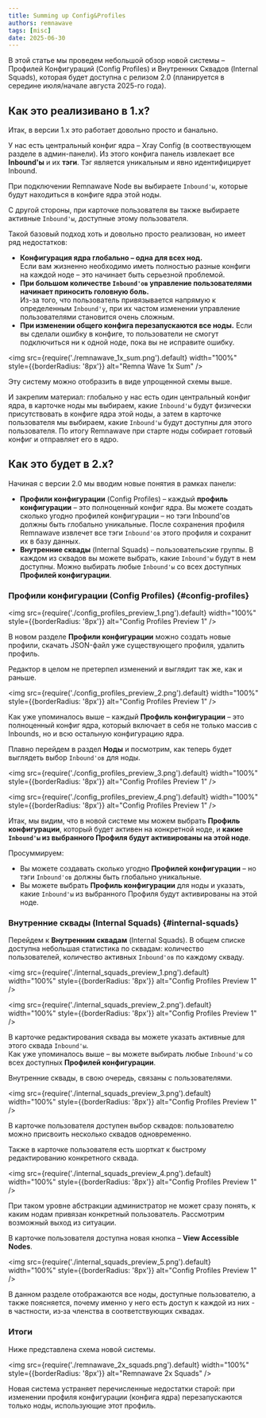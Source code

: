```yaml
---
title: Summing up Config&Profiles
authors: remnawave
tags: [misc]
date: 2025-06-30
---
```


В этой статье мы проведем небольшой обзор новой системы – Профилей Конфигураций (Config Profiles) и Внутренних Сквадов (Internal Squads), которая будет доступна с релизом 2.0 (планируется в середине июля/начале августа 2025-го года).

<!-- truncate -->

## Как это реализивано в 1.x?

Итак, в версии 1.x это работает довольно просто и банально.

У нас есть центральный конфиг ядра – Xray Config (в соотвествующем разделе в админ-панели). Из этого конфига панель извлекает все **Inbound'ы** и их **тэги**. Тэг является уникальным и явно идентифицирует Inbound.

При подключении Remnawave Node вы выбираете `Inbound'ы`, которые будут находиться в конфиге ядра этой ноды.

С другой стороны, при карточке пользователя вы также выбираете активные `Inbound'ы`, доступные этому пользователя.

Такой базовый подход хоть и довольно просто реализован, но имеет ряд недостатков:

- **Конфигурация ядра глобально – одна для всех нод.**  
  Если вам жизненно необходимо иметь полностью разные конфиги на каждой ноде – это начинает быть серьезной проблемой.
- **При большом количестве `Inbound'ов` управление пользователями начинает приносить головную боль.**  
  Из-за того, что пользователь привязывается напрямую к определенным `Inbound'у`, при их частом изменении управление пользователями становится очень сложным.
- **При изменении общего конфига перезапускаются все ноды.** Если вы сделали ошибку в конфиге, то пользователи не смогут подключиться ни к одной ноде, пока вы не исправите ошибку.

<img src={require('./remnawave_1x_sum.png').default} width="100%" style={{borderRadius: '8px'}} alt="Remna Wave 1x Sum" />

Эту систему можно отобразить в виде упрощенной схемы выше.

И закрепим материал: глобально у нас есть один центральный конфиг ядра, в карточке ноды мы выбираем, какие `Inbound'ы` будут физически присутствовать в конфиге ядра этой ноды, а затем в карточке пользователя мы выбираем, какие `Inbound'ы` будут доступны для этого пользователя. По итогу Remnawave при старте ноды собирает готовый конфиг и отправляет его в ядро.

## Как это будет в 2.x?

Начиная с версии 2.0 мы вводим новые понятия в рамках панели:

- **Профили конфигурации** (Config Profiles) – каждый **профиль конфигурации** – это полноценный конфиг ядра. Вы можете создать сколько угодно профилей конфигурации – но тэги Inbound'ов должны быть глобально уникальные. После сохранения профиля Remnawave извлечет все тэги `Inbound'ов` этого профиля и сохранит их в базу данных.
- **Внутренние сквады** (Internal Squads) – пользовательские группы. В каждом из сквадов вы можете выбрать, какие `Inbound'ы` будут в нем доступны. Можно выбирать любые `Inbound'ы` со всех доступных **Профилей конфигурации**.

### Профили конфигурации (Config Profiles) {#config-profiles}

<img src={require('./config_profiles_preview_1.png').default} width="100%" style={{borderRadius: '8px'}} alt="Config Profiles Preview 1" />

В новом разделе **Профили конфигурации** можно создать новые профили, скачать JSON-файл уже существующего профиля, удалить профиль.

Редактор в целом не претерпел изменений и выглядит так же, как и раньше.

<img src={require('./config_profiles_preview_2.png').default} width="100%" style={{borderRadius: '8px'}} alt="Config Profiles Preview 1" />

Как уже упоминалось выше – каждый **Профиль конфигурации** – это полноценный конфиг ядра, который включает в себя не только массив с Inbounds, но и всю остальную конфигурацию ядра.

Плавно перейдем в раздел **Ноды** и посмотрим, как теперь будет выглядеть выбор `Inbound'ов` для ноды.

<img src={require('./config_profiles_preview_3.png').default} width="100%" style={{borderRadius: '8px'}} alt="Config Profiles Preview 1" />

<img src={require('./config_profiles_preview_4.png').default} width="100%" style={{borderRadius: '8px'}} alt="Config Profiles Preview 1" />

Итак, мы видим, что в новой системе мы можем выбрать **Профиль конфигурации**, который будет активен на конкретной ноде, и **какие `Inbound'ы` из выбранного Профиля будут активированы на этой ноде**.

Просуммируем:

- Вы можете создавать сколько угодно **Профилей конфигурации** – но тэги `Inbound'ов` должны быть глобально уникальные.
- Вы можете выбрать **Профиль конфигурации** для ноды и указать, какие `Inbound'ы` из выбранного Профиля будут активированы на этой ноде.

### Внутренние сквады (Internal Squads) {#internal-squads}

Перейдем к **Внутренним сквадам** (Internal Squads). В общем списке доступна небольшая статистика по сквадам: количество пользователей, количество активных `Inbound'ов` по каждому скваду.

<img src={require('./internal_squads_preview_1.png').default} width="100%" style={{borderRadius: '8px'}} alt="Config Profiles Preview 1" />

<img src={require('./internal_squads_preview_2.png').default} width="100%" style={{borderRadius: '8px'}} alt="Config Profiles Preview 1" />

В карточке редактирования сквада вы можете указать активные для этого сквада `Inbound'ы`.  
Как уже упоминалось выше – вы можете выбирать любые `Inbound'ы` со всех доступных **Профилей конфигурации**.

Внутренние сквады, в свою очередь, связаны с пользователями.

<img src={require('./internal_squads_preview_3.png').default} width="100%" style={{borderRadius: '8px'}} alt="Config Profiles Preview 1" />

В карточке пользователя доступен выбор сквадов: пользователю можно присвоить несколько сквадов одновременно.

Также в карточке пользователя есть шорткат к быстрому редактированию конкретного сквада.

<img src={require('./internal_squads_preview_4.png').default} width="100%" style={{borderRadius: '8px'}} alt="Config Profiles Preview 1" />

При таком уровне абстракции администратор не может сразу понять, к каким нодам привязан конкретный пользователь. Рассмотрим возможный выход из ситуации.

В карточке пользователя доступна новая кнопка – **View Accessible Nodes**.

<img src={require('./internal_squads_preview_5.png').default} width="100%" style={{borderRadius: '8px'}} alt="Config Profiles Preview 1" />

В данном разделе отображаются все ноды, доступные пользователю, а также поясняется, почему именно у него есть доступ к каждой из них - в частности, из‑за членства в соответствующих сквадах.

### Итоги

Ниже представлена схема новой системы.

<img src={require('./remnawave_2x_squads.png').default} width="100%" style={{borderRadius: '8px'}} alt="Remnawave 2x Squads" />

Новая система устраняет перечисленные недостатки старой: при изменении профиля конфигурации (конфига ядра) перезапускаются только ноды, использующие этот профиль.
